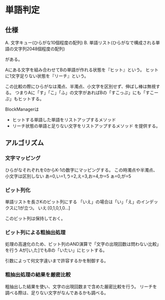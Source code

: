 # 単語判定

## 仕様

A. 文字キュー(ひらがな10個程度の配列)
B. 単語リスト(ひらがなで構成される単語の文字列2048個程度の配列)

がある。

Aにある文字を組み合わせてBの単語が作れる状態を『ヒット』という。
ヒットに1文字足りない状態を『リーチ』という。

この比較の際にひらがなは濁点、半濁点、小文字を区別せず、伸ばし棒は無視する。
つまりAに「す」「こ」「ふ」の文字があればBの「すこっぷ」にも「すこーぷ」もヒットする。

BlockManagerは
* ヒットする単語した単語をリストアップするメソッド
* リーチ状態の単語と足りない文字をリストアップするメソッド
を提供する。

## アルゴリズム

### 文字マッピング

ひらがなそれぞれを0からK-1の数字にマッピングする。
この時濁点や半濁点、小文字は区別しない
あ=0,い=1,う=2,え=3,お=4,か=5
ぁ=0,が=5

### ビット列化

単語リストを長さKのビット列にする
「いえ」の場合は「い」「え」のインデックスに1が立つ。
いえ:[0,1,0,1,0...]

このビット列は保持しておく。

### ビット列による粗抽出処理

処理の高速化のため、ビット列のAND演算で「文字の出現回数は問わない比較」を行う
Aが[い,た]でもBの「いたい」にヒットする。

引数によって何文字違いまで許容するかを制御する。

### 粗抽出処理の結果を厳密比較
粗抽出した結果を使い、文字の出現回数まで含めた厳密比較を行う。
リーチを調べる際は、足りない文字がなんであるかも調べる。
